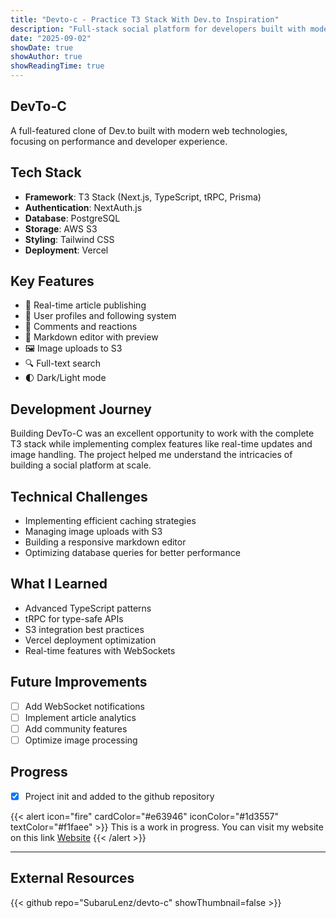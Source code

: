 ```yaml
---
title: "Devto-c - Practice T3 Stack With Dev.to Inspiration"
description: "Full-stack social platform for developers built with modern web technologies"
date: "2025-09-02"
showDate: true
showAuthor: true
showReadingTime: true
---
```


## DevTo-C

A full-featured clone of Dev.to built with modern web technologies, focusing on performance and developer experience.

## Tech Stack

- **Framework**: T3 Stack (Next.js, TypeScript, tRPC, Prisma)
- **Authentication**: NextAuth.js
- **Database**: PostgreSQL
- **Storage**: AWS S3
- **Styling**: Tailwind CSS
- **Deployment**: Vercel

## Key Features

- 🚀 Real-time article publishing
- 👥 User profiles and following system
- 💬 Comments and reactions
- 📝 Markdown editor with preview
- 🖼️ Image uploads to S3
- 🔍 Full-text search
- 🌓 Dark/Light mode

## Development Journey

Building DevTo-C was an excellent opportunity to work with the complete T3 stack while implementing complex features like real-time updates and image handling. The project helped me understand the intricacies of building a social platform at scale.

## Technical Challenges

- Implementing efficient caching strategies
- Managing image uploads with S3
- Building a responsive markdown editor
- Optimizing database queries for better performance

## What I Learned

- Advanced TypeScript patterns
- tRPC for type-safe APIs
- S3 integration best practices
- Vercel deployment optimization
- Real-time features with WebSockets

## Future Improvements

- [ ] Add WebSocket notifications
- [ ] Implement article analytics
- [ ] Add community features
- [ ] Optimize image processing

## Progress

- [x] Project init and added to the github repository

{{< alert icon="fire" cardColor="#e63946" iconColor="#1d3557" textColor="#f1faee" >}}
This is a work in progress. You can visit my website on this link [Website](https://devto-c.vercel.app)
{{< /alert >}}

---

## External Resources

{{< github repo="SubaruLenz/devto-c" showThumbnail=false >}}